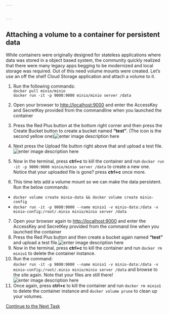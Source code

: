 ```yaml
---


---
```


<h2 id="attaching-a-volume-to-a-container-for-persistent-data">Attaching a volume to a container for persistent data</h2>
<p>While containers were originally designed for stateless applications where data was stored in a object based  system,  the community quickly realized that there were many legacy apps begging to be modernized and local storage was required. Out of this need volume mounts were created. Let’s use an off the shelf Cloud Storage application and attach a volume to it.</p>
<ol>
<li>
<p>Run the following commands:<br>
<code>docker pull minio/minio</code><br>
<code>docker run -it -p 9000:9000 minio/minio server /data</code></p>
</li>
<li>
<p>Open your browser to <a href="http://localhost:9000">http://localhost:9000</a> and enter the AccessKey and SecretKey provided from the commandline when you launched the container</p>
</li>
<li>
<p>Press the Red Plus button at the bottom right corner and then press the Create Bucket button to create a bucket named <strong>“test”</strong>. (The icon is the second yellow one)<img src="https://github.com/Burwood/containers101/raw/master/containers_lab/images/minio_create.png" alt="enter image description here"></p>
</li>
<li>
<p>Next press the Upload file button right above that and upload a test file.<img src="https://github.com/Burwood/containers101/raw/master/containers_lab/images/minio_show_files.png" alt="enter image description here"></p>
</li>
<li>
<p>Now in the terminal, press <strong>ctrl+c</strong> to kill the container and run <code>docker run -it -p 9000:9000 minio/minio server /data</code> to create a new one.<br>
Notice that your uploaded file is gone? press <strong>ctrl+c</strong> once more.</p>
</li>
<li>
<p>This time lets add a volume mount so we can make the data persistent. Run the below commands:</p>
</li>
</ol>
<ul>
<li><code>docker volume create minio-data &amp;&amp; docker volume create minio-config</code></li>
<li><code>docker run -it -p 9000:9000 --name minio1 -v minio-data:/data -v minio-config:/root/.minio minio/minio server /data</code></li>
</ul>
<ol start="7">
<li>Open your browser again to <a href="http://localhost:9000">http://localhost:9000</a> and enter the AccessKey and SecretKey provided from the command line when you launched the container</li>
<li>Press the Red Plus button and then create a bucket again named <strong>“test”</strong> and upload a test file.<img src="https://github.com/Burwood/containers101/raw/master/containers_lab/images/minio_create.png" alt="enter image description here"></li>
<li>Now in the terminal, press <strong>ctrl+c</strong> to kill the container and run <code>docker rm minio1</code> to delete the container instance.</li>
<li>Run the command:<br>
<code>docker run -it -p 9000:9000 --name minio1 -v minio-data:/data -v minio-config:/root/.minio minio/minio server /data</code>  and browse to the site again. Note that your files are still there!<br>
<img src="https://github.com/Burwood/containers101/raw/master/containers_lab/images/minio_show_files.png" alt="enter image description here"></li>
<li>Once again, press <strong>ctrl+c</strong> to kill the container and run <code>docker rm minio1</code> to delete the container instance and <code>docker volume prune</code> to clean up your volumes.</li>
</ol>
<p><a href="https://github.com/Burwood/containers101/blob/master/containers_lab/task_9.md">Continue to the Next Task</a></p>

